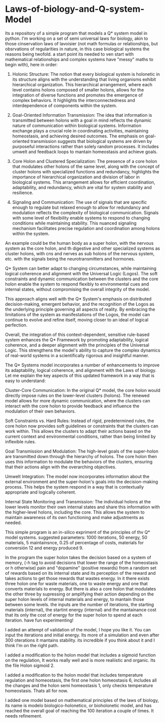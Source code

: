# Laws-of-biology-and-Q-system-Model
Its a repository of a simple program that models a Q* system model in python.
I'm working on a set of semi universal laws for biology, akin to those cinservation laws of lavoisier (not math formulas or relationships, but obsrvations of regularities in nature, in this case biological systems the reasons being twofold. a start point its needed to ven start with mathematical relationships and complex systems have "messy" maths to begin with), here in order:  

1. Holonic Structure: The notion that every biological system is holonetic in its structure aligns with the understanding that living organisms exhibit hierarchical organization. This hierarchical arrangement, where each level contains holons composed of smaller holons, allows for the integration of diverse functions and promotes the emergence of complex behaviors. It highlights the interconnectedness and interdependence of components within the system.

2. Goal-Oriented Information Transmission: The idea that information is transmitted between holons with a goal in mind reflects the dynamic nature of communication within biological systems. Information exchange plays a crucial role in coordinating activities, maintaining homeostasis, and achieving desired outcomes. The emphasis on goal-oriented transmission suggests that biological systems are driven by purposeful interactions rather than solely random processes. It includes umwelt and feedback loops to mantain homeostasis and achieve goals.

3. Core Holon and Clustered Specialization: The presence of a core holon that modulates other holons of the same level, along with the concept of cluster holons with specialized functions and redundancy, highlights the importance of hierarchical organization and division of labor in biological systems. This arrangement allows for efficient coordination, adaptability, and redundancy, which are vital for system stability and resilience.

4. Signaling and Communication: The use of signals that are specific enough to regulate but relaxed enough to allow for redundancy and modulation reflects the complexity of biological communication. Signals with some level of flexibility enable systems to respond to changing conditions while maintaining stability. This nuanced signaling mechanism facilitates precise regulation and coordination among holons within the system. 

An example could be the human body as a super holon, with the nervous system as the core holon, and th digestive and other specialized systems as cluster holons, with cns and nerves as sub holons of the nervous system, etc. with the signals being the neurotransmitters and hormones.

Q* System can better adapt to changing circumstances, while maintaining logical coherence and alignment with the Universal Logic (Logos). The soft constraints and dynamic communication between the clusters and the core holon enable the system to respond flexibly to environmental cues and internal states, without compromising the overall integrity of the model.

This approach aligns well with the Q* System's emphasis on distributed decision-making, emergent behavior, and the recognition of the Logos as the underlying principle governing all aspects of reality. By embracing the limitations of the system as manifestations of the Logos, the model can continue to evolve and refine itself, moving closer to an ideal of logical perfection.

Overall, the integration of this context-dependent, sensitive rule-based system enhances the Q* Framework by promoting adaptability, logical coherence, and a deeper alignment with the principles of the Universal Logic. This strengthens the model's ability to capture the complex dynamics of real-world systems in a scientifically rigorous and insightful manner.

The Q* Systems model incorporates a number of enhancements to improve its adaptability, logical coherence, and alignment with the Laws of biology. Let me explain the key aspects of this updated framework in a way that is easy to understand:

Cluster-Core Communication: In the original Q* model, the core holon would directly impose rules on the lower-level clusters (holons). The renewed model allows for more dynamic communication, where the clusters can interact with the core holon to provide feedback and influence the modulation of their own behaviors.

Soft Constraints vs. Hard Rules: Instead of rigid, predetermined rules, the core holon now provides soft guidelines or constraints that the clusters can work within. This allows the clusters to adapt their actions based on the current context and environmental conditions, rather than being limited by inflexible rules.

Goal Transmission and Modulation: The high-level goals of the super-holon are transmitted down through the hierarchy of holons. The core holon then uses this information to modulate the behaviors of the clusters, ensuring that their actions align with the overarching objectives.

Umwelt Integration: The model now incorporates information about the external environment and the super-holon's goals into the decision-making process. This helps the system respond in a way that is contextually appropriate and logically coherent.

Internal State Monitoring and Transmission: The individual holons at the lower levels monitor their own internal states and share this information with the higher-level holons, including the core. This allows the system to maintain awareness of its own functioning and make adjustments as needed.

This simple program is an in-silico expriment of the principles of thv Q* model systems. suggested parameters: 1000 iterations, 50 energy, 50 materials, 5 maintainsnce, 0.25 of percentage of costs, materials for conversión 12 and energy produced 9.

In the program the super holon takes the decision based on a system of memory, (-h tag to avoid decisions that lower the range of the homeostasis or h otherwise) pain and "dopamine" (positive rewards) from a random set of rewards based on its internal state and its perception of the reward and takes actions to get those rewards that wastes energy. In it there exists three holon one for waste materials, one to waste energy and one that converts materials to energy. But there is also a core holon that modulates the other three by supressing or amplifying their action depending on the super holon levels of internal materials and energy, to mantain those between some levels. the inputs are the number of iterations, the starting materials (internal), the startint energy (internal) and the mantainance cost that its only the cost of energy for the super holon to spend at each iteration. have fun experimenting!

I added an attempt of validation of the model, I hope you like it. You can input the iterations and initial energy. Its more of a simulation and even after 300 oterations it mantains stability. its incredible if you think about it and I think I'm on the right path.

I added a modification to the holon model that includes a sigmoid function on the regulation, It works really well and is more realiistic and organic. Its the file Holon sigmoid
2.

I added a modification to the holon model that includes temperature regulation and homeostasis, the first one holon homeostasis 6, includes all the changes and the holon semi homeostasis 1, only checks temperature homeostasis. Thats all for now.

I added one model based on mathematical principles of the laws of biology, its name is modelo biologico-holonetico, or bioholonetic model, and has reached the overall goal of reaching the 100 iteration a couple of times. It needs refinement.
